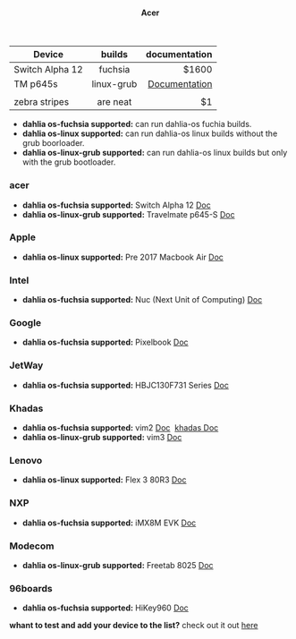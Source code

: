 
<h4 align="center">
    <b>Acer</b> 
    </h4>
<br />

| Device        | builds        | documentation  |
| ------------- |:-------------:| --------------:|
| Switch Alpha 12| fuchsia | $1600          |
| TM p645s      | linux-grub      |[Documentation](https://github.com/dahlia-os/documentation/blob/master/assets/hardware/Acer/TravelMate/P/645-S/Acer-TravelMate-P645-S-documentation.md)
          |
| zebra stripes | are neat      |    $1          |




- **dahlia os-fuchsia supported:** can run dahlia-os fuchia builds.
- **dahlia os-linux supported:** can run dahlia-os linux builds without the grub boorloader.
- **dahlia os-linux-grub supported:** can run dahlia-os linux builds but only with the grub bootloader.

### acer
- **dahlia os-fuchsia supported:** Switch Alpha 12 [Doc](https://fuchsia.dev/docs/development/hardware/acer12.md)
- **dahlia os-linux-grub supported:** Travelmate p645-S [Doc](https://github.com/dahlia-os/documentation/blob/master/assets/hardware/Acer/TravelMate/P/645-S/Acer-TravelMate-P645-S-documentation.md)
### Apple
- **dahlia os-linux supported:** Pre 2017 Macbook Air [Doc](https:)

### Intel
- **dahlia os-fuchsia supported:** Nuc (Next Unit of Computing) [Doc](https://fuchsia.dev/docs/development/hardware/developing_on_nuc.md)

### Google
- **dahlia os-fuchsia supported:** Pixelbook [Doc](https://fuchsia.dev/docs/development/hardware/pixelbook.md)
### JetWay
- **dahlia os-fuchsia supported:** HBJC130F731 Series [Doc](https://fuchsia.dev/fuchsia-src/development/hardware/toulouse)

### Khadas
- **dahlia os-fuchsia supported:** vim2 [Doc](https://fuchsia.dev/docs/development/hardware/khadas-vim)&nbsp;&nbsp;[khadas Doc](https://docs.khadas.com/vim2/BuildFuchsia.html)
- **dahlia os-linux-grub supported:** vim3 [Doc](https:)

### Lenovo
- **dahlia os-linux supported:** Flex 3 80R3 [Doc](https://github.com/dahlia-os/documentation/blob/master/assets/hardware/Lenovo/Flex-3/80R3/Lenovo-Flex-3-80R3-documentation.md)

### NXP
- **dahlia os-fuchsia supported:** iMX8M EVK [Doc](https://fuchsia.dev/fuchsia-src/development/hardware/imx8mevk)
### Modecom
- **dahlia os-linux-grub supported:** Freetab 8025 [Doc](https://github.com/dahlia-os/documentation/tree/master/assets/hardware/Freetab/8000-series/8025)

### 96boards
- **dahlia os-fuchsia supported:** HiKey960 [Doc](https://fuchsia.dev/fuchsia-src/development/hardware/hikey960)


**whant to test and add your device to the list?** check out it out [here](https://github.com/dahlia-os/documentation/blob/master/CONTRIBUTING.md)



